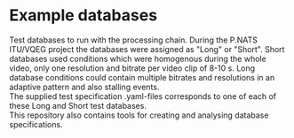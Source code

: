 
# Example databases

Test databases to run with the processing chain. During the P.NATS ITU/VQEG project the databases were assigned as "Long" or "Short". Short databases used conditions which were homogenous during the whole video, only one resolution and bitrate per video clip of 8-10 s. Long database conditions could contain multiple bitrates and resolutions in an adaptive pattern and also stalling events.  
The supplied test specification .yaml-files corresponds to one of each of these Long and Short test databases.  
This repository also contains tools for creating and analysing database specifications.
